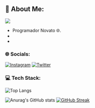 ## 💫 About Me:
<!-- **Shadow-Captain/Shadow-Captain** is a ✨ _special_ ✨ repository because its `README.md` (this file) appears on your GitHub profile. -->

[![](https://visitcount.itsvg.in/api?id=Shadow-Captain&label=Profile%20Views&color=9&icon=2&pretty=true)](https://visitcount.itsvg.in)
- Programador Novato 🌐.
-
-
### 🌐 Socials:
[![Instagram](https://img.shields.io/badge/Instagram-%20%23000000.svg?logo=instagram&logoColor=%23E4405F)](https://www.instagram.com/sr_shelby02) 
[![Twitter](https://img.shields.io/badge/Twitter-%20%231DA1F2.svg?logo=twitter&logoColor=white)](https://twitter.com/sr_shelby0)


### 💻 Tech Stack:
![Top Langs](https://github-readme-stats.vercel.app/api/top-langs/?username=Shadow-Captain&hide_progress=true&theme=cobalt2)

![Anurag's GitHub stats](https://github-readme-stats.vercel.app/api?username=Shadow-Captain&show_icons=true&theme=cobalt2)
[![GitHub Streak](http://github-readme-streak-stats.herokuapp.com?user=Shadow-Captain&theme=cobalt2&border_radius=10&locale=es&date_format=j%20M%5B%20Y%5D&card_width=450)](https://git.io/streak-stats)
